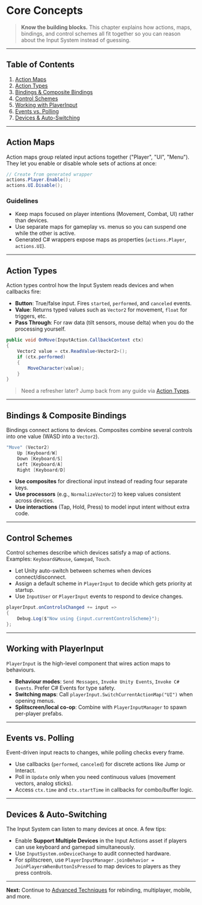 # Core Concepts

> **Know the building blocks.** This chapter explains how actions, maps, bindings, and control
> schemes all fit together so you can reason about the Input System instead of guessing.

---

## Table of Contents

1. [Action Maps](#action-maps)
2. [Action Types](#action-types)
3. [Bindings & Composite Bindings](#bindings--composite-bindings)
4. [Control Schemes](#control-schemes)
5. [Working with PlayerInput](#working-with-playerinput)
6. [Events vs. Polling](#events-vs-polling)
7. [Devices & Auto-Switching](#devices--auto-switching)

---

## Action Maps

Action maps group related input actions together ("Player", "UI", "Menu"). They let you enable or
disable whole sets of actions at once:

```csharp
// Create from generated wrapper
actions.Player.Enable();
actions.UI.Disable();
```

### Guidelines

- Keep maps focused on player intentions (Movement, Combat, UI) rather than devices.
- Use separate maps for gameplay vs. menus so you can suspend one while the other is active.
- Generated C# wrappers expose maps as properties (`actions.Player`, `actions.UI`).

---

## Action Types

Action types control how the Input System reads devices and when callbacks fire:

- **Button**: True/false input. Fires `started`, `performed`, and `canceled` events.
- **Value**: Returns typed values such as `Vector2` for movement, `float` for triggers, etc.
- **Pass Through**: For raw data (tilt sensors, mouse delta) when you do the processing yourself.

```csharp
public void OnMove(InputAction.CallbackContext ctx)
{
    Vector2 value = ctx.ReadValue<Vector2>();
    if (ctx.performed)
    {
        MoveCharacter(value);
    }
}
```

> Need a refresher later? Jump back from any guide via
> [Action Types](./02-CORE-CONCEPTS.md#action-types).

---

## Bindings & Composite Bindings

Bindings connect actions to devices. Composites combine several controls into one value (WASD into a
`Vector2`).

```csharp
"Move" (Vector2)
    Up [Keyboard/W]
    Down [Keyboard/S]
    Left [Keyboard/A]
    Right [Keyboard/D]
```

- **Use composites** for directional input instead of reading four separate keys.
- **Use processors** (e.g., `NormalizeVector2`) to keep values consistent across devices.
- **Use interactions** (Tap, Hold, Press) to model input intent without extra code.

---

## Control Schemes

Control schemes describe which devices satisfy a map of actions. Examples: `Keyboard&Mouse`,
`Gamepad`, `Touch`.

- Let Unity auto-switch between schemes when devices connect/disconnect.
- Assign a default scheme in `PlayerInput` to decide which gets priority at startup.
- Use `InputUser` or `PlayerInput` events to respond to device changes.

```csharp
playerInput.onControlsChanged += input =>
{
    Debug.Log($"Now using {input.currentControlScheme}");
};
```

---

## Working with PlayerInput

`PlayerInput` is the high-level component that wires action maps to behaviours.

- **Behaviour modes**: `Send Messages`, `Invoke Unity Events`, `Invoke C# Events`. Prefer C# Events
  for type safety.
- **Switching maps**: Call `playerInput.SwitchCurrentActionMap("UI")` when opening menus.
- **Splitscreen/local co-op**: Combine with `PlayerInputManager` to spawn per-player prefabs.

---

## Events vs. Polling

Event-driven input reacts to changes, while polling checks every frame.

- Use callbacks (`performed`, `canceled`) for discrete actions like Jump or Interact.
- Poll in `Update` only when you need continuous values (movement vectors, analog sticks).
- Access `ctx.time` and `ctx.startTime` in callbacks for combo/buffer logic.

---

## Devices & Auto-Switching

The Input System can listen to many devices at once. A few tips:

- Enable **Support Multiple Devices** in the Input Actions asset if players can use keyboard and
  gamepad simultaneously.
- Use `InputSystem.onDeviceChange` to audit connected hardware.
- For splitscreen, use `PlayerInputManager.joinBehavior = JoinPlayersWhenButtonIsPressed` to map
  devices to players as they press controls.

---

**Next:** Continue to [Advanced Techniques](./03-ADVANCED-TECHNIQUES.md) for rebinding, multiplayer,
mobile, and more.
